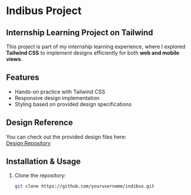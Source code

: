 # Indibus Project

## Internship Learning Project on Tailwind

This project is part of my internship learning experience, where I explored **Tailwind CSS** to implement designs efficiently for both **web and mobile views**.

## Features
- Hands-on practice with Tailwind CSS
- Responsive design implementation
- Styling based on provided design specifications

## Design Reference
You can check out the provided design files here:  
[Design Repository](https://github.com/kaishavgupta/webpractice/tree/main/design)

## Installation & Usage
1. Clone the repository:
   ```sh
   git clone https://github.com/yourusername/indibus.git